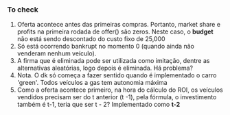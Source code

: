 ### To check

1. Oferta acontece antes das primeiras compras. Portanto, market share e profits na primeira rodada de offer() 
são zeros. Neste caso, o **budget** não está sendo descontado do custo fixo de 25,000 
2. Só está ocorrendo bankrupt no momento 0 (quando ainda não venderam nenhum veículo).
3. A firma que é eliminada pode ser utilizada como imitação, dentre as alternativas aleatórias, logo depois é 
eliminada. Há problema?
4. Nota. O dk só começa a fazer sentido quando é implementado o carro 'green'. Todos veículos a gas tem autonomia máxima
5. Como a oferta acontece primeiro, na hora do cálculo do ROI, os veículos vendidos precisam ser do t anterior (t -1), 
pela fórmula, o investimento também é t-1, teria que ser t - 2? Implementado como **t-2**
